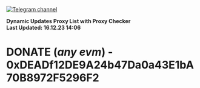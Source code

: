 [![Telegram channel](https://img.shields.io/endpoint?url=https://runkit.io/damiankrawczyk/telegram-badge/branches/master?url=https://t.me/n4z4v0d)](https://t.me/n4z4v0d) 

**Dynamic Updates Proxy List with Proxy Checker**  
**Last Updated: 16.12.23 14:06**

# DONATE (_any evm_) - 0xDEADf12DE9A24b47Da0a43E1bA70B8972F5296F2
